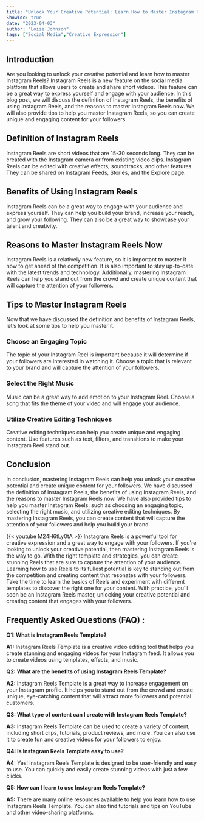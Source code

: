 ```yaml
---
title: "Unlock Your Creative Potential: Learn How to Master Instagram Reels Template Now!"
ShowToc: true 
date: "2023-04-03"
author: "Loise Johnson" 
tags: ["Social Media","Creative Expression"]
---
```

## Introduction 
Are you looking to unlock your creative potential and learn how to master Instagram Reels? Instagram Reels is a new feature on the social media platform that allows users to create and share short videos. This feature can be a great way to express yourself and engage with your audience. In this blog post, we will discuss the definition of Instagram Reels, the benefits of using Instagram Reels, and the reasons to master Instagram Reels now. We will also provide tips to help you master Instagram Reels, so you can create unique and engaging content for your followers. 

## Definition of Instagram Reels
Instagram Reels are short videos that are 15-30 seconds long. They can be created with the Instagram camera or from existing video clips. Instagram Reels can be edited with creative effects, soundtracks, and other features. They can be shared on Instagram Feeds, Stories, and the Explore page. 

## Benefits of Using Instagram Reels
Instagram Reels can be a great way to engage with your audience and express yourself. They can help you build your brand, increase your reach, and grow your following. They can also be a great way to showcase your talent and creativity.

## Reasons to Master Instagram Reels Now
Instagram Reels is a relatively new feature, so it is important to master it now to get ahead of the competition. It is also important to stay up-to-date with the latest trends and technology. Additionally, mastering Instagram Reels can help you stand out from the crowd and create unique content that will capture the attention of your followers. 

## Tips to Master Instagram Reels
Now that we have discussed the definition and benefits of Instagram Reels, let’s look at some tips to help you master it. 

### Choose an Engaging Topic
The topic of your Instagram Reel is important because it will determine if your followers are interested in watching it. Choose a topic that is relevant to your brand and will capture the attention of your followers. 

### Select the Right Music
Music can be a great way to add emotion to your Instagram Reel. Choose a song that fits the theme of your video and will engage your audience. 

### Utilize Creative Editing Techniques
Creative editing techniques can help you create unique and engaging content. Use features such as text, filters, and transitions to make your Instagram Reel stand out. 

## Conclusion
In conclusion, mastering Instagram Reels can help you unlock your creative potential and create unique content for your followers. We have discussed the definition of Instagram Reels, the benefits of using Instagram Reels, and the reasons to master Instagram Reels now. We have also provided tips to help you master Instagram Reels, such as choosing an engaging topic, selecting the right music, and utilizing creative editing techniques. By mastering Instagram Reels, you can create content that will capture the attention of your followers and help you build your brand.

{{< youtube M24H6tLy0tA >}} 
Instagram Reels is a powerful tool for creative expression and a great way to engage with your followers. If you're looking to unlock your creative potential, then mastering Instagram Reels is the way to go. With the right template and strategies, you can create stunning Reels that are sure to capture the attention of your audience. Learning how to use Reels to its fullest potential is key to standing out from the competition and creating content that resonates with your followers. Take the time to learn the basics of Reels and experiment with different templates to discover the right one for your content. With practice, you'll soon be an Instagram Reels master, unlocking your creative potential and creating content that engages with your followers.

## Frequently Asked Questions (FAQ) :
**Q1: What is Instagram Reels Template?**

**A1:** Instagram Reels Template is a creative video editing tool that helps you create stunning and engaging videos for your Instagram feed. It allows you to create videos using templates, effects, and music.

**Q2: What are the benefits of using Instagram Reels Template?**

**A2:** Instagram Reels Template is a great way to increase engagement on your Instagram profile. It helps you to stand out from the crowd and create unique, eye-catching content that will attract more followers and potential customers. 

**Q3: What type of content can I create with Instagram Reels Template?**

**A3:** Instagram Reels Template can be used to create a variety of content, including short clips, tutorials, product reviews, and more. You can also use it to create fun and creative videos for your followers to enjoy.

**Q4: Is Instagram Reels Template easy to use?**

**A4:** Yes! Instagram Reels Template is designed to be user-friendly and easy to use. You can quickly and easily create stunning videos with just a few clicks.

**Q5: How can I learn to use Instagram Reels Template?**

**A5:** There are many online resources available to help you learn how to use Instagram Reels Template. You can also find tutorials and tips on YouTube and other video-sharing platforms.


